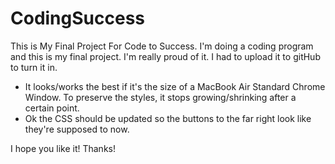 # CodingSuccess
This is My Final Project For Code to Success.
I'm doing a coding program and this is my final project. I'm really proud of it. I had to upload it to gitHub to turn it in.
* It looks/works the best if it's the size of a MacBook Air Standard Chrome Window. To preserve the styles, it stops growing/shrinking after a certain point.
* Ok the CSS should be updated so the buttons to the far right look like they're supposed to now. 

I hope you like it! 
Thanks!
